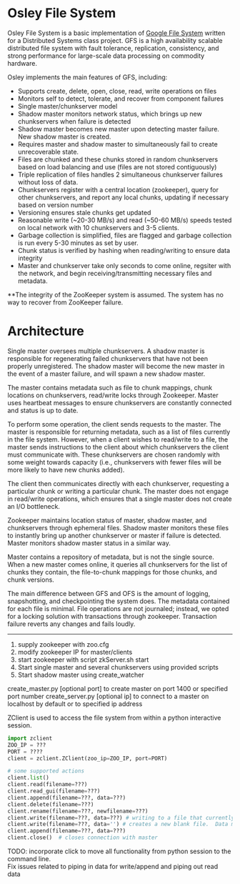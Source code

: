 # Osley File System

Osley File System is a basic implementation of [Google File System](http://static.googleusercontent.com/media/research.google.com/es//archive/gfs-sosp2003.pdf) written for a Distributed Systems class project.  GFS is a high availability scalable distributed file system with fault tolerance, replication, consistency, and strong performance for large-scale data processing on commodity hardware.  

Osley implements the main features of GFS, including:

  - Supports create, delete, open, close, read, write operations on files
  - Monitors self to detect, tolerate, and recover from component failures
  - Single master/chunkserver model 
  - Shadow master monitors network status, which brings up new chunkservers when failure is detected
  - Shadow master becomes new master upon detecting master failure.  New shadow master is created.
  - Requires master and shadow master to simultaneously fail to create unrecoverable state.
  - Files are chunked and these chunks stored in random chunkservers based on load balancing and use (files are not stored contiguously) 
  - Triple replication of files handles 2 simultaneous chunkserver failures without loss of data.
  - Chunkservers register with a central location (zookeeper), query for other chunkservers, and report any local chunks, updating if necessary based on version number
  - Versioning ensures stale chunks get updated 
  - Reasonable write (~20-30 MB/s) and read (~50-60 MB/s) speeds tested on local network with 10 chunkservers and 3-5 clients. 
  - Garbage collection is simplified, files are flagged and garbage collection is run every 5-30 minutes as set by user. 
  - Chunk status is verified by hashing when reading/writing to ensure data integrity
  - Master and chunkserver take only seconds to come online, regsiter with the network, and begin receiving/transmitting necessary files and metadata. 
  
**The integrity of the ZooKeeper system is assumed.  The system has no way to recover from ZooKeeper failure.  
 
# Architecture
Single master oversees multiple chunkservers.  A shadow master is responsible for regenerating failed chunkservers that have not been properly unregistered.  The shadow master will become the new master in the event of a master failure, and will spawn a new shadow master. 

The master contains metadata such as file to chunk mappings, chunk locations on chunkservers, read/write locks through Zookeeper.  Master uses heartbeat messages to ensure chunkservers are constantly connected and status is up to date. 

To perform some operation, the client sends requests to the master.  The master is responsible for returning metadata, such as a list of files currently in the file system.  However, when a client wishes to read/write to a file, the master sends instructions to the client about which chunkservers the client must communicate with.  These chunkservers are chosen randomly with some weight towards capacity (i.e., chunkservers with fewer files will be more likely to have new chunks added).  

The client then communicates directly with each chunkserver, requesting a particular chunk or writing a particular chunk.  The master does not engage in read/write operations, which ensures that a single master does not create an I/O bottleneck.  

Zookeeper maintains location status of master, shadow master, and chunkservers through ephemeral files.  Shadow master monitors these files to instantly bring up another chunkserver or master if failure is detected.  Master monitors shadow master status in a similar way.  

Master contains a repository of metadata, but is not the single source.  When a new master comes online, it queries all chunkservers for the list of chunks they contain, the file-to-chunk mappings for those chunks, and chunk versions.  

The main difference between GFS and OFS is the amount of logging, snapshotting, and checkpointing the system does.  The metadata contained for each file is minimal.  File operations are not journaled; instead, we opted for a locking solution with transactions through zookeeper.  Transaction failure reverts any changes and fails loudly.  

---

1. supply zookeeper with zoo.cfg 
2. modify zookeeper IP for master/clients 
3. start zookeeper with script zkServer.sh start
4. Start single master and several chunkservers using provided scripts
5. Start shadow master using create_watcher


create_master.py [optional port] to create master on port 1400 or specified port number
create_server.py [optional ip] to connect to a master on localhost by default or to specified ip address

ZClient is used to access the file system from within a python interactive session.  

```python
import zclient
ZOO_IP = ???
PORT = ????
client = zclient.ZClient(zoo_ip=ZOO_IP, port=PORT)

# some supported actions
client.list()
client.read(filename=???)
client.read_gui(filename=???)
client.append(filename=???, data=???)
client.delete(filename=???)
client.rename(filename=???, newfilename=???)
client.write(filename=???, data=???) # writing to a file that currently exists will simply edit the necessary chunks and may overwrite
client.write(filename=???, data='') # creates a new blank file.  Data may also be supplied upon creation 
client.append(filename=???, data=???) 
client.close()  # closes connection with master
```

TODO: 
incorporate click to move all functionality from python session to the command line.  
Fix issues related to piping in data for write/append and piping out read data

